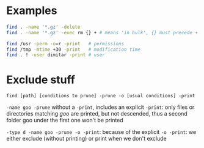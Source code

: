 # Examples

```bash
find . -name '*.gz' -delete
find . -name '*.gz' -exec rm {} + # means 'in bulk', {} must precede +

find /usr -perm -o=r -print   # permissions
find /tmp -mtime +30 -print   # modification time
find . ! -user dimitar -print # user
```

# Exclude stuff

`find [path] [conditions to prune] -prune -o [usual conditions] -print`

`-name goo -prune` without a `-print`, includes an explicit `-print`:
only files or directories matching _goo_ are printed, but not descended, thus a
second folder goo under the first one won't be printed

`-type d -name goo -prune -o -print`:
because of the explicit `-o -print`: we either exclude (without printing) or
print when we don't exclude
